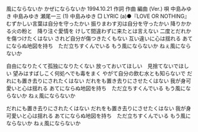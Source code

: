 
風にならないか
かぜにならないか
1994.10.21
作詞  作曲  編曲 (Ver.)   唄
中島みゆき   中島みゆき   瀬尾一三 (1)
中島みゆき
□ LYRIC (a)●『LOVE OR NOTHING』
むずかしい言葉は自分を守ったかい
振りまわす刃は自分を守ったかい
降りかかる火の粉と　降り注ぐ愛情を
けして間違わずに来たとは言えない
二度とだれかを傷つけたくはない
されど自分が傷つきたくもない
互い違いに心は揺れる
あてにならぬ地図を持ち　ただ立ちすくんでいる
もう風にならないか
ねぇ風にならないか

自由になりたくて孤独になりたくない
放っておいてほしい　見捨てないでほしい
望みはすばしこく何処へでも毒をまく
やがて自分の飲む水とも知らないで
だれにも置き去りにされたくはない
だれをも置き去りにさせたくはない
我が身可愛いと心は揺れる
あてにならぬ地図を持ち　ただ立ちすくんでいる
もう風にならないか
ねぇ風にならないか

だれにも置き去りにされたくはない
だれをも置き去りにさせたくはない
我が身可愛いと心は揺れる
あてにならぬ地図を持ち　ただ立ちすくんでいる
もう風にならないか
ねぇ風にならないか